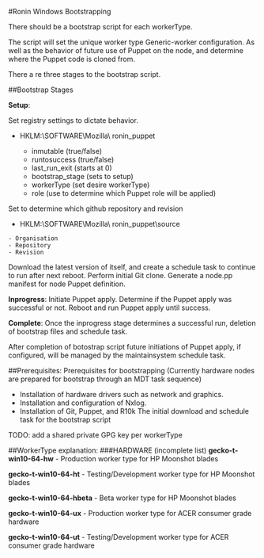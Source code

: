#Ronin Windows Bootstrapping

There should be a bootstrap script for each workerType.

The script will set the unique worker type Generic-worker configuration. As well as the behavior of future use of Puppet on the node, and determine where the Puppet code is cloned from.

There a re three stages to the bootstrap script.

##Bootstrap Stages

**Setup**:

Set registry settings  to dictate behavior.

   * HKLM:\SOFTWARE\Mozilla\ ronin_puppet

     - inmutable (true/false)
     - runtosuccess  (true/false)
     - last_run_exit  (starts at 0)
     - bootstrap_stage  (sets to setup)
     - workerType  (set desire workerType)
     - role  (use to determine which Puppet role will be applied)

Set to determine which github repository and revision

   * HKLM:\SOFTWARE\Mozilla\ ronin_puppet\source

    - Organisation
    - Repository
    - Revision

Download the latest version of itself, and  create a schedule task to continue to run after next reboot.
    Perform initial Git clone.
    Generate a node.pp manifest for node Puppet definition.

**Inprogress**:
    Initiate Puppet apply.
    Determine if the Puppet apply was successful or not.
    Reboot and run Puppet apply until success.

**Complete**:
    Once the inprogress stage determines a successful run, deletion of bootstrap files and schedule task.

After completion of botostrap script future initiations of Puppet apply, if configured,  will be managed by the maintainsystem schedule task.

##Prerequisites:
Prerequisites for bootstrapping (Currently hardware nodes are prepared for bootstrap through an MDT task sequence)

* Installation of hardware drivers such as network and graphics.
* Installation and configuration of Nxlog.
* Installation of Git, Puppet, and R10k
The initial download and schedule task for the bootstrap script

TODO: add a shared private GPG key per workerType



##WorkerType explanation:
###HARDWARE (incomplete list)
**gecko-t-win10-64-hw**  - Production worker type for HP Moonshot blades

**gecko-t-win10-64-ht**    - Testing/Development worker type for HP Moonshot blades

**gecko-t-win10-64-hbeta**    - Beta worker type for HP Moonshot blades

**gecko-t-win10-64-ux**    -  Production worker type for ACER consumer grade hardware

**gecko-t-win10-64-ut**    -  Testing/Development worker type for ACER consumer grade hardware
